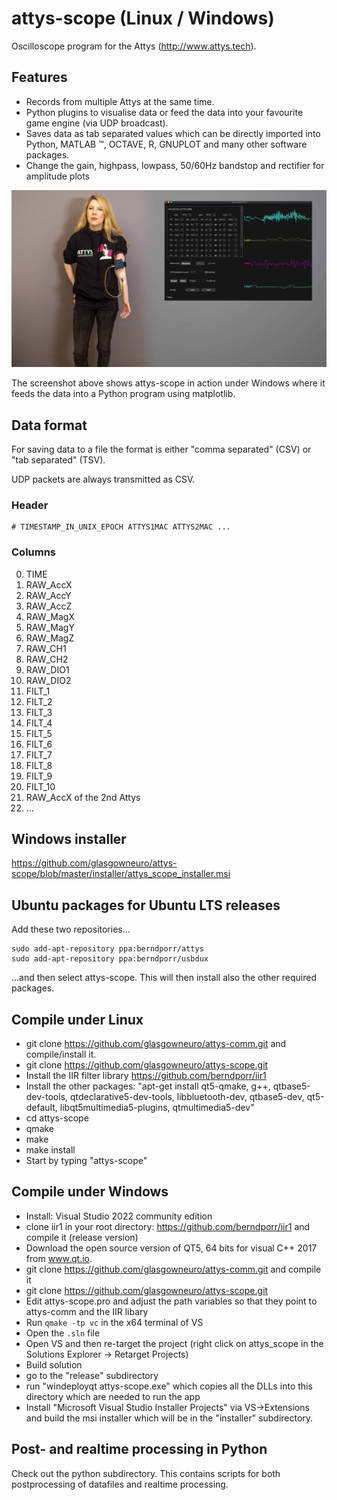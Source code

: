 # attys-scope (Linux / Windows)

Oscilloscope program for the Attys (http://www.attys.tech).

## Features

* Records from multiple Attys at the same time.
* Python plugins to visualise data or feed the data into your favourite game engine (via UDP broadcast).
* Saves data as tab separated values which can be directly imported into Python, MATLAB ™, OCTAVE, R, GNUPLOT and many other software packages.
* Change the gain, highpass, lowpass, 50/60Hz bandstop and rectifier for amplitude plots

![alt tag](attys_emg_measurement.jpg)

The screenshot above shows attys-scope in action under Windows where it feeds the data into a Python program
using matplotlib.

## Data format

For saving data to a file the format is either "comma separated" (CSV) or "tab separated" (TSV).

UDP packets are always transmitted as CSV.


### Header

```
# TIMESTAMP_IN_UNIX_EPOCH ATTYS1MAC ATTYS2MAC ...
```

### Columns

0. TIME
1. RAW_AccX
2. RAW_AccY
3. RAW_AccZ
4. RAW_MagX
5. RAW_MagY
6. RAW_MagZ
7. RAW_CH1
8. RAW_CH2
9. RAW_DIO1
10. RAW_DIO2 
11. FILT_1
12. FILT_2
13. FILT_3
14. FILT_4
15. FILT_5
16. FILT_6
17. FILT_7
18. FILT_8
19. FILT_9
20. FILT_10
21. RAW_AccX of the 2nd Attys
22. ...


## Windows installer

https://github.com/glasgowneuro/attys-scope/blob/master/installer/attys_scope_installer.msi


## Ubuntu packages for Ubuntu LTS releases
Add these two repositories...
```
sudo add-apt-repository ppa:berndporr/attys
sudo add-apt-repository ppa:berndporr/usbdux
```
...and then select attys-scope. This will then install also
the other required packages.

## Compile under Linux
* git clone https://github.com/glasgowneuro/attys-comm.git and compile/install it.
* git clone https://github.com/glasgowneuro/attys-scope.git 
* Install the IIR filter library https://github.com/berndporr/iir1
* Install the other packages: "apt-get install qt5-qmake, g++, qtbase5-dev-tools, qtdeclarative5-dev-tools, libbluetooth-dev, qtbase5-dev, qt5-default, libqt5multimedia5-plugins, qtmultimedia5-dev"
* cd attys-scope
* qmake
* make
* make install
* Start by typing "attys-scope"

## Compile under Windows
* Install: Visual Studio 2022 community edition
* clone iir1 in your root directory: https://github.com/berndporr/iir1 and compile it (release version)
* Download the open source version of QT5, 64 bits for visual C++ 2017 from www.qt.io.
* git clone https://github.com/glasgowneuro/attys-comm.git and compile it
* git clone https://github.com/glasgowneuro/attys-scope.git
* Edit attys-scope.pro and adjust the path variables so that they point to attys-comm and the IIR libary
* Run `qmake -tp vc` in the x64 terminal of VS
* Open the `.sln` file
* Open VS and then re-target the project (right click on attys_scope in the Solutions Explorer -> Retarget Projects)
* Build solution
* go to the "release" subdirectory
* run "windeployqt attys-scope.exe" which copies all the DLLs into this directory which are needed to run the app
* Install "Microsoft Visual Studio Installer Projects" via VS->Extensions and build the msi installer which will be in the "installer" subdirectory.

## Post- and realtime processing in Python
Check out the python subdirectory. This contains scripts for both postprocessing of datafiles and realtime processing.
